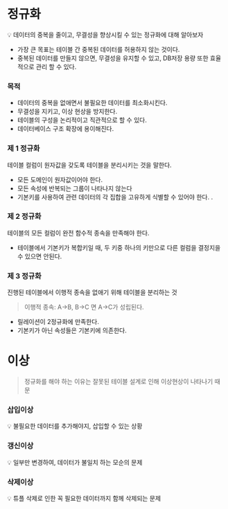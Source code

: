 # 정규화

<aside>
💡 데이터의 중복을 줄이고, 무결성을 향상시킬 수 있는 정규화에 대해 알아보자

</aside>

- 가장 큰 목표는 테이블 간 중복된 데이터를 허용하지 않는 것이다.
- 중복된 데이터를 만들지 않으면, 무결성을 유지할 수 있고, DB저장 용량 또한 효율적으로 관리 할 수 있다.

### 목적

- 데이터의 중복을 없애면서 불필요한 데이터를 최소화시킨다.
- 무결성을 지키고, 이상 현상을 방지한다.
- 테이블의 구성을 논리적이고 직관적으로 할 수 있다.
- 데이터베이스 구조 확장에 용이해진다.

### 제 1 정규화

테이블 컬럼이 원자값을 갖도록 테이블을 분리시키는 것을 말한다.

- 모든 도메인이 원자값이어야 한다.
- 모든 속성에 반복되는 그룹이 나타나지 않는다
- 기본키를 사용하여 관련 데이터의 각 집합을 고유하게 식별할 수 있어야 한다. .

### 제 2 정규화

테이블의 모든 컬럼이 완전 함수적 종속을 만족해야 한다. 

- 테이블에서 기본키가 복합키일 때, 두 키중 하나의 키만으로 다른 컬럼을 결정지을 수 있으면 안된다.

### 제 3 정규화

진행된 테이블에서 이행적 종속을 없애기 위해 테이블을 분리하는 것

> 이행적 종속: A→B, B→C 면 A→C가 성립된다.
> 
- 릴레이션이 2정규화에 만족한다.
- 기본키가 아닌 속성들은 기본키에 의존한다.

# 이상

> 정규화를 해야 하는 이유는 잘못된 테이블 설계로 인해 이상현상이 나타나기 때문
> 

### 삽입이상

<aside>
💡 불필요한 데이터를 추가해야지, 삽입할 수 있는 상황

</aside>

### 갱신이상

<aside>
💡 일부만 변경하여, 데이터가 불일치 하는 모순의 문제

</aside>

### 삭제이상

<aside>
💡 튜플 삭제로 인한 꼭 필요한 데이터까지 함께 삭제되는 문제

</aside>
